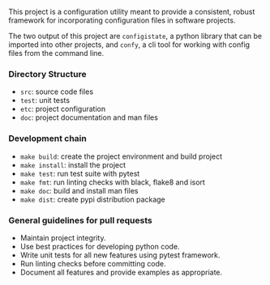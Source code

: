 This project is a configuration utility meant to provide a consistent, robust framework for incorporating configuration files in software projects.

The two output of this project are `configistate`, a python library that can be imported into other projects, and `confy`, a cli tool for working with config files from the command line.

### Directory Structure
- `src`: source code files
- `test`: unit tests
- `etc`: project configuration
- `doc`: project documentation and man files

### Development chain
- `make build`: create the project environment and build project
- `make install`: install the project
- `make test`: run test suite with pytest
- `make fmt`: run linting checks with black, flake8 and isort
- `make doc`: build and install man files
- `make dist`: create pypi distribution package

### General guidelines for pull requests
- Maintain project integrity.
- Use best practices for developing python code.
- Write unit tests for all new features using pytest framework.
- Run linting checks before committing code.
- Document all features and provide examples as appropriate.
